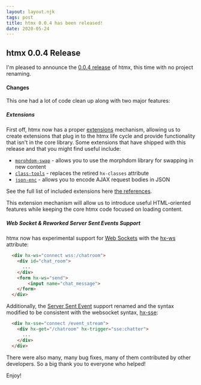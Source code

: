 ```yaml
---
layout: layout.njk
tags: post
title: htmx 0.0.4 has been released!
date: 2020-05-24
---
```


## htmx 0.0.4 Release

I'm pleased to announce the [0.0.4 release](https://unpkg.com/browse/htmx.org@0.0.4/) of htmx, this time with no 
project renaming.

#### Changes

This one had a lot of code clean up along with two major features:

##### Extensions

First off, htmx now has a proper [extensions](/extensions) mechanism, allowing us to create extensions that plug
in to the htmx life cycle and provide functionality that isn't in the core library.  Some extensions that have shipped
with this release and that you might find useful include:

* [`morphdom-swap`](/extensions/morphdom-swap) - allows you to use the morphdom library for swapping in new content
* [`class-tools`](/extensions/class-tools) - replaces the retired `hx-classes` attribute
* [`json-enc`](/extensions/json-enc) - allows you to encode AJAX request bodies in JSON

See the full list of included extensions here [the references](/extensions#list).

This extension mechanism will allow us to introduce useful HTML-oriented features while keeping the core htmx code
focused on loading content.

##### Web Socket & Reworked Server Sent Events Support

htmx now has experimental support for [Web Sockets](https://developer.mozilla.org/en-US/docs/Web/API/WebSockets_API/Writing_WebSocket_client_applications)
with the [hx-ws](/attributes/hx-ws) attribute:

```html
  <div hx-ws="connect wss:/chatroom">
    <div id="chat_room">
      ...
    </div>
    <form hx-ws="send">
        <input name="chat_message">
    </form>
  </div>
```

Additionally, the [Server Sent Event](https://developer.mozilla.org/en-US/docs/Web/API/Server-sent_events/Using_server-sent_events)
support renamed and the syntax modified to be consistent with the websocket syntax, [hx-sse](/attributes/hx-sse):

```html
  <div hx-sse="connect /event_stream">
    <div hx-get="/chatroom" hx-trigger="sse:chatter">
      ...
    </div>
  </div>
```

There were also many, many bug fixes, many of them contributed by other developers.  So a big thank you to everyone
who helped!

Enjoy!